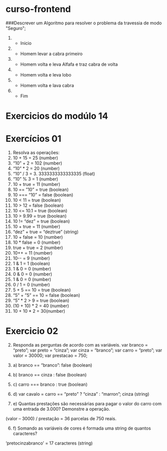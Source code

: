 # curso-frontend
###Descrever um Algoritmo para resolver o problema da travessia de modo "Seguro";

1. - Inicio
2. - Homem levar a cabra primeiro
3. - Homem volta e leva Alfafa e traz cabra de volta
4. - Homem volta e leva lobo 
5. - Homem volta e lava cabra
6. - Fim

# Exercicios do modúlo 14 

# Exercícios 01
1.	Resolva as operações:
2.	10 + 15 = 25 (number)
3.	“10” + 2 = 102 (number)
4.	“10” * 2 = 20  (number)
5.	“10” / 3 =  3. 3333333333333335 (float)
6.	“10” % 3 = 1  (number)
7.	10 + true = 11  (number)
8.	10 == ”10” = true (boolean)
9.	10 === “10” = false (boolean)
10.	10 < 11 = true (boolean)
11.	10 > 12 = false (boolean)
12.	10 <= 10.1 =  true (boolean)
13.	10 > 9.99 = true (boolean)
14.	10 != “dez” =  true (boolean)
15.	10 + true = 11 (number)
16.	“dez” + true = “deztrue” (string)
17.	10 + false = 10 (number)
18.	10 * false = 0 (number)
19.	true + true = 2 (number)
20.	10++ = 11 (number)
21.	10-- = 9 (number)
22.	1 & 1 = 1 (boolean)
23.	1 & 0 = 0 (number)
24.	0 & 0 = 0 (number)
25.	1 & 0 = 0 (number)
26.	0 / 1 = 0 (number)
27.	5 + 5 == 10 =  true  (boolean)
28.	“5” + ”5” == 10 = false (boolean)
29.	“5” * 2 > 9 = true (boolean)
30.	(10 + 10) * 2 = 40 (number)
31.	10 + 10 * 2 = 30(number)

# Exercicio 02
2.	Responda as perguntas de acordo com as variáveis.
var branco = “preto”; 
var preto = “cinza”;
var cinza = “branco”; 
var carro = “preto”; 
var valor = 30000; 
var prestacao = 750;

1. a)	branco == “branco”: false (boolean)

2. b)	branco == cinza  : false (boolean)

3. c)	carro === branco : true (boolean)

4. d)	var cavalo = carro == “preto” ? “cinza” : “marron”; cinza (string)

5. e)	Quantas prestações são necessárias para pagar o valor do carro com uma entrada de 3.000? Demonstre a operação. 

(valor – 3000) / prestação = 36 parcelas de 750 reais.

6. f)	Somando as variáveis de cores é formada uma string de quantos caracteres?

‘pretocinzabranco’ = 17 caracteres (string) 
